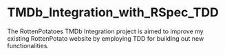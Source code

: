 # TMDb_Integration_with_RSpec_TDD
The RottenPotatoes TMDb Integration project is aimed to improve my existing RottenPotato website by employing TDD for building out new functionalities.
